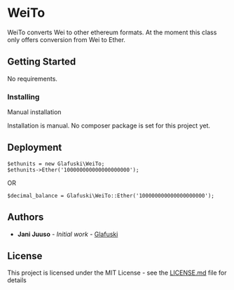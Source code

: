 # WeiTo

WeiTo converts Wei to other ethereum formats.
At the moment this class only offers conversion
from Wei to Ether.

## Getting Started

No requirements. 

### Installing

Manual installation

Installation is manual. No composer package is
set for this project yet. 

## Deployment

```
$ethunits = new Glafuski\WeiTo;
$ethunits->Ether('100000000000000000000');
```
OR
```
$decimal_balance = Glafuski\WeiTo::Ether('100000000000000000000');
```

## Authors

* **Jani Juuso** - *Initial work* - [Glafuski](https://github.com/Glafuski)

## License

This project is licensed under the MIT License - see the [LICENSE.md](LICENSE.md) file for details
